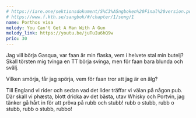 ```yaml
---
# https://iare.one/sektionsdokument/S%C3%A5ngboken%20Final%20version.pdf
# https://www.f.kth.se/sangbok/#/chapter/1/song/1
name: Porthos visa
melody: You Can't Get A Man With A Gun
melody_link: https://youtu.be/juTuIu6hQ9w
prio: 30
---
```

Jag vill börja Gasqua,
var faan är min flaska,
vem i helvete stal min butelj?
Skall törsten mig tvinga
en TT börja svinga,
men för faan bara blunda och svälj.

Vilken smörja,
får jag spörja,
vem för faan tror att jag är en älg?

Till England vi rider
och sedan vad det lider
träffar vi välan på någon pub.
Där skall vi phæsta,
blott dricka av det bästa,
utav Whisky och Portvin,
jag tänker gå hårt in
för att pröva på rubb och stubb!
rubb o stubb,
rubb o stubb,
rubb o stubb,
rubbo!
